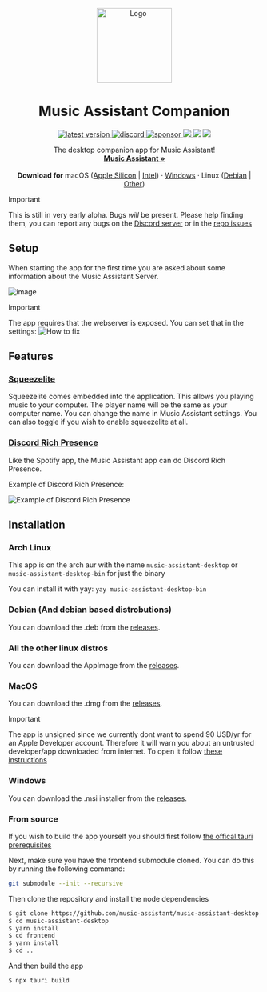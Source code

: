 <p align="center">
  <p align="center">
   <img width="150" height="150" src="app-icon.png" alt="Logo">
  </p>
	<h1 align="center"><b>Music Assistant Companion</b></h1>
	 <p align="center" style="margin-bottom:0px !important;">
	<a href="https://github.com/music-assistant/music-assistant-desktop/releases/latest">
	  <img src="https://img.shields.io/github/release/music-assistant/music-assistant-desktop?display_name=tag&include_prereleases&label=Latest%20version" alt="latest version">
	</a>
	<a href="https://discord.gg/kaVm8hGpne">
	  <img src="https://img.shields.io/discord/753947050995089438?label=Discord&logo=discord&color=5865F2" alt="discord">
	</a>
	<a href="https://github.com/sponsors/music-assistant">
	  <img src="https://img.shields.io/github/sponsors/music-assistant?label=Sponsors" alt="sponsor">
	</a>
	<a href="https://github.com/music-assistant/music-assistant-desktop/blob/main/LICENSE">
    	<img src="https://img.shields.io/static/v1?label=Licence&message=Apache-2.0&color=000" />
  	</a>
	<img src="https://img.shields.io/static/v1?label=Bundled%20Size&message=9.45MB&color=0974B4" />
  	<img src="https://img.shields.io/static/v1?label=Stage&message=Alpha&color=2BB4AB" />
	 </p>
	<p align="center">
		The desktop companion app for Music Assistant!
    <br />
    <a href="https://music-assistant.io/"><strong>Music Assistant »</strong></a>
    <br />
    <br />
    <b>Download for </b>
    macOS (<a href="https://github.com/music-assistant/music-assistant-desktop/releases/download/v0.0.35/music-assistant-companion_0.0.35_aarch64.dmg">Apple Silicon</a> |
    <a href="https://github.com/music-assistant/music-assistant-desktop/releases/download/v0.0.35/music-assistant-companion_0.0.35_x64.dmg">Intel</a>) ·
		<a href="https://github.com/music-assistant/music-assistant-desktop/releases/download/v0.0.35/music-assistant-companion_0.0.35_x64_en-US.msi">Windows</a> ·
    Linux (<a href="https://github.com/music-assistant/music-assistant-desktop/releases/download/v0.0.35/music-assistant-companion_0.0.35_amd64.deb">Debian</a> | <a href="https://github.com/music-assistant/music-assistant-desktop/releases/download/v0.0.35/music-assistant-companion_0.0.35_amd64.AppImage">Other</a>)
    <br />
  </p>
</p>

> [!IMPORTANT]
> This is still in very early alpha. Bugs *will* be present. Please help finding them, you can report any bugs on the [Discord server](https://discord.gg/kaVm8hGpne) or in the [repo issues](https://github.com/music-assistant/music-assistant-desktop/issues)

## Setup

When starting the app for the first time you are asked about some information about the Music Assistant Server.

![image](https://github.com/Un10ck3d/massapp/assets/74015378/cb97aa3e-12d8-4992-bfc6-0b58cedb81da)

> [!IMPORTANT]
> The app requires that the webserver is exposed. You can set that in the settings:
> ![How to fix](https://raw.githubusercontent.com/music-assistant/music-assistant-desktop/main/cant_connect_error.gif)

## Features

### [Squeezelite](https://en.wikipedia.org/wiki/Squeezelite)

Squeezelite comes embedded into the application. This allows you playing music to your computer. The player name will be the same as your computer name. You can change the name in Music Assistant settings. You can also toggle if you wish to enable squeezelite at all.

### [Discord Rich Presence](https://discord.com/developers/docs/rich-presence/how-to#so-what-is-it)

Like the Spotify app, the Music Assistant app can do Discord Rich Presence.

Example of Discord Rich Presence:

![Example of Discord Rich Presence](https://github.com/Un10ck3d/massapp/assets/74015378/8de18bac-b963-4aba-bb61-5730b41759a9)

## Installation

### Arch Linux

This app is on the arch aur with the name `music-assistant-desktop` or `music-assistant-desktop-bin` for just the binary

You can install it with yay: `yay music-assistant-desktop-bin`

### Debian (And debian based distrobutions)

You can download the .deb from the [releases](https://github.com/Un10ck3d/massapp/releases/latest/).

### All the other linux distros

You can download the AppImage from the [releases](https://github.com/Un10ck3d/massapp/releases/latest/).

### MacOS

You can download the .dmg from the [releases](https://github.com/Un10ck3d/massapp/releases/latest/).

> [!IMPORTANT]
>The app is unsigned since we currently dont want to spend 90 USD/yr for an Apple Developer account. Therefore it will warn you about an untrusted developer/app downloaded from internet. To open it follow [these instructions](https://support.apple.com/guide/mac-help/open-a-mac-app-from-an-unidentified-developer-mh40616/mac)

### Windows

You can download the .msi installer from the [releases](https://github.com/Un10ck3d/massapp/releases/latest/).

### From source

If you wish to build the app yourself you should first follow [the offical tauri prerequisites](https://tauri.app/v1/guides/getting-started/prerequisites)

Next, make sure you have the frontend submodule cloned. You can do this by running the following command:

```bash
git submodule --init --recursive
```

Then clone the repository and install the node dependencies

```bash
$ git clone https://github.com/music-assistant/music-assistant-desktop --recursive
$ cd music-assistant-desktop
$ yarn install
$ cd frontend
$ yarn install
$ cd ..
```

And then build the app

`$ npx tauri build`
